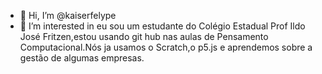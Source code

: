 - 👋 Hi, I’m @kaiserfelype
- 👀 I’m interested in eu sou um estudante do Colégio Estadual Prof Ildo José Fritzen,estou usando git hub nas aulas de Pensamento Computacional.Nós ja usamos o Scratch,o p5.js e aprendemos sobre a gestão de algumas empresas.


<!---
kaiserfelype/kaiserfelype is a ✨ special ✨ repository because its `README.md` (this file) appears on your GitHub profile.
You can click the Preview link to take a look at your changes.
--->
